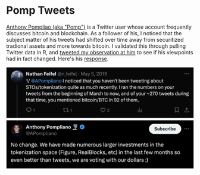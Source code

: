 # Pomp Tweets

[Anthony Pompliao (aka "Pomp")](https://twitter.com/APompliano) is a Twitter user whose account frequently discusses bitcoin and blockchain. As a follower of his, I noticed that the subject matter of his tweets had shifted over time away from securitized tradional assets and more towards bitcoin. I validated this through pulling Twitter data in R, and [tweeted my observation at him](https://twitter.com/n_feifel/status/1125164722364538881) to see if his viewpoints had in fact changed. Here's his [response](https://twitter.com/APompliano/status/1125171264518275072).

<p align="center">
  <a href="https://twitter.com/APompliano/status/1125171264518275072">
      <img src="https://github.com/nfeifel/AdHocAnalytics/blob/master/projects/PompTweets/cover_image.png" alt="My Image" width="650" />
  </a>
</p>
